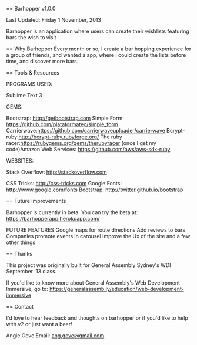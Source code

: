 == Barhopper v1.0.0

Last Updated: Friday 1 November, 2013

Barhopper is an application where users can create their wishlists featuring bars the wish to visit

== Why Barhopper
Every month or so, I create a bar hopping experience for a group of friends, and wanted a app, where i could create the lists before time, and discover more bars.

== Tools & Resources

PROGRAMS USED:

Sublime Text 3

GEMS:

Bootstrap: http://getbootstrap.com
Simple Form: https://github.com/plataformatec/simple_form
Carrierwave:https://github.com/carrierwaveuploader/carrierwave
Bcrypt-ruby:http://bcrypt-ruby.rubyforge.org/
The ruby racer:https://rubygems.org/gems/therubyracer
(once I get my code)Amazon Web Services: https://github.com/aws/aws-sdk-ruby

WEBSITES:

Stack Overflow: http://stackoverflow.com

CSS Tricks: http://css-tricks.com
Google Fonts: http://www.google.com/fonts
Bootstrap: http://twitter.github.io/bootstrap

== Future Improvements

Barhopper is currently in beta. You can try the beta at: https://barhopperapp.herokuapp.com/


FUTURE FEATURES
Google maps for route directions
Add reviews to bars
Companies promote events in carousel
Improve the Ux of the site
and a few other things

== Thanks

This project was originally built for General Assembly Sydney's WDI September '13 class.

If you'd like to know more about General Assembly's Web Development Immersive, go to: https://generalassemb.ly/education/web-development-immersive

== Contact

I'd love to hear feedback and thoughts on barhopper or if you'd like to help with v2 or just want a beer!

Angie Gove
Email: ang.gove@gmail.com
